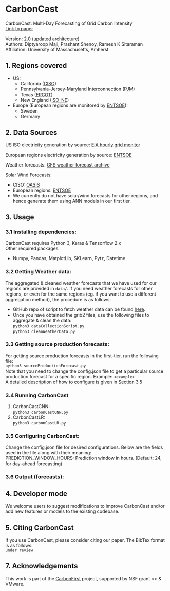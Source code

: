 # CarbonCast
CarbonCast: Multi-Day Forecasting of Grid Carbon Intensity<br>
[Link to paper]()

Version: 2.0 (updated architecture) <br>
Authors: Diptyaroop Maji, Prashant Shenoy, Ramesh K Sitaraman <br>
Affiliation: University of Massachusetts, Amherst


<!-- ## CarbonCast Architecture
### First tier
### Second Tier
-->

## 1. Regions covered 
* US: 
    * California ([CISO]())
    * Pennsylvania-Jersey-Maryland Interconnection ([PJM]())
    * Texas ([ERCOT]())
    * New England ([ISO-NE]())
* Europe (European regions are monitored by [ENTSOE]()):
    * Sweden
    * Germany

## 2. Data Sources
US ISO electricity generation by source: [EIA hourly grid monitor](https://www.eia.gov/electricity/gridmonitor/dashboard/electric_overview/US48/US48)

European regions electricity generation by source: [ENTSOE]()

Weather forecasts: [GFS weather forecast archive]()

Solar Wind Forecasts:
* CISO: [OASIS]()
* European regions: [ENTSOE]()
* We currently do not have solar/wind forecasts for other regions, and hence generate them using ANN models in our first tier.

## 3. Usage
### 3.1 Installing dependencies:
CarbonCast requires Python 3, Keras & Tensorflow 2.x <br>
Other required packages:
* Numpy, Pandas, MatplotLib, SKLearn, Pytz, Datetime
<!-- * ``` pip3 install numpy, matplotlib, sklearn, datetime, matplotlib ``` -->

### 3.2 Getting Weather data:
The aggregated & cleaned weather forecasts that we have used for our regions are provided in ```data/```. If you need weather forecasts for other regions, or even for the same regions (eg. if you want to use a different aggregation method), the procedure is as follows:<br>
* GitHub repo of script to fetch weather data can be found [here]().
* Once you have obtained the grib2 files, use the following files to aggregate & clean the data:<br>
```python3 dataCollectionScript.py```<br>
```python3 cleanWeatherData.py```<br>

### 3.3 Getting source production forecasts:
For getting source production forecasts in the first-tier, run the following file:<br>
```python3 sourceProductionForecast.py ```<br>
Note that you need to change the config.json file to get a particular source production forecast for a specific region. Example:
``` <example> ```<br>
A detailed description of how to configure is given in Section 3.5
### 3.4 Running CarbonCast
1. CarbonCastCNN: <br>
```python3 carbonCastCNN.py```
2. CarbonCastLR: <br>
```python3 carbonCastLR.py```

### 3.5 Configuring CarbonCast:
Change the config.json file for desired configurations. Below are the fields used in the file along with their meaning:<br>
PREDICTION_WINDOW_HOURS: Prediction window in hours. (Default: 24, for day-ahead forecasting)

### 3.6 Output (forecasts):

## 4. Developer mode

We welcome users to suggest modifications to improve CarbonCast and/or add new features or models to the existing codebase. 
<!-- Use the developer branch to make edits and submit a change. -->

## 5. Citing CarbonCast
If you use CarbonCast, please consider citing our paper. The BibTex format is as follows: <br>
``` under review ```

## 7. Acknowledgements
This work is part of the [CarbonFirst](http://carbonfirst.org/) project, supported by NSF grant <> & VMware.